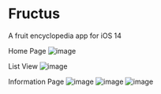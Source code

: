 # Fructus
A fruit encyclopedia app for iOS 14

Home Page
![image](https://github.com/blackhawk005/Fructus/blob/main/images%20and%20videos/LaunchPage.jpg)

List View
![image](https://github.com/blackhawk005/Fructus/blob/main/images%20and%20videos/ListView.jpg)

Information Page
![image](https://github.com/blackhawk005/Fructus/blob/main/images%20and%20videos/InformationPage(1).jpg) ![image](https://github.com/blackhawk005/Fructus/blob/main/images%20and%20videos/InformationPage(2).jpg) ![image](https://github.com/blackhawk005/Fructus/blob/main/images%20and%20videos/InformationPage(3).jpg)

